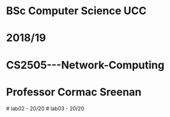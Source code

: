 # BSc Computer Science UCC
# 2018/19

# CS2505---Network-Computing
# Professor Cormac Sreenan

# lab02 - 20/20
# lab03 - 20/20
